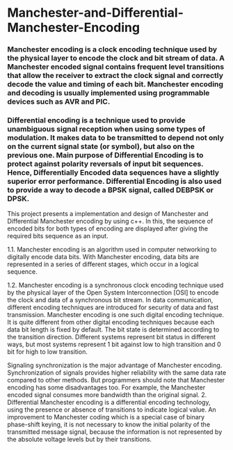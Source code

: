 # Manchester-and-Differential-Manchester-Encoding

### Manchester encoding is a clock encoding technique used by the physical layer to encode the clock and bit stream of data. A Manchester encoded signal contains frequent level transitions that allow the receiver to extract the clock signal and correctly decode the value and timing of each bit. Manchester encoding and decoding is usually implemented using programmable  devices such as AVR and PIC. 
### Differential encoding is a technique used to provide unambiguous signal reception when using some types of modulation. It makes data to be transmitted to depend not only on the current signal state (or symbol), but also on the previous one. Main purpose of Differential Encoding is to protect against polarity reversals of input bit sequences. Hence, Differentially Encoded data sequences have a slightly superior error performance. Differential Encoding is also used to provide a way to decode a BPSK signal, called DEBPSK or DPSK.

This project presents a implementation and design of Manchester and Differential Manchester encoding by using c++. In this, the sequence of encoded bits for both types of 
encoding are displayed after giving the required bits sequence as an input. 

1.1. Manchester encoding is an algorithm used in computer networking to digitally encode data bits. With Manchester encoding, data bits are represented in a series of different stages, which occur in a logical sequence.

1.2. Manchester encoding is a synchronous clock encoding technique used by the physical layer of the Open System Interconnection [OSI] to encode the clock and data of a synchronous bit stream.
In data communication, different encoding techniques are introduced for security of data and fast transmission. 
Manchester encoding is one such digital encoding technique. It is quite different from other digital encoding techniques because each data bit length is fixed by default.
The bit state is determined according to the transition direction. Different systems represent bit status in different ways, but most systems represent 1 bit against low 
to high transition and 0 bit for high to low transition.
                              
 
Signaling synchronization is the major advantage of Manchester encoding. Synchronization of signals provides higher reliability with the same data rate compared to other 
methods. But programmers should note that Manchester encoding has some disadvantages too. For example, the Manchester encoded signal consumes more bandwidth than the 
original signal.
2. Differential Manchester encoding is a differential encoding technology, using the presence or absence of transitions to indicate logical value. An improvement to 
Manchester coding which is a special case of binary phase-shift keying, it is not necessary to know the initial polarity of the transmitted message signal, 
because the information is not represented by the absolute voltage levels but by their transitions.
                            
                                                                    

